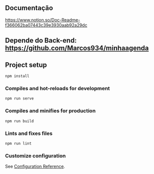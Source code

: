 ## Documentação 
https://www.notion.so/Doc-Readme-f366062ba07443c39e3930aab92a29dc


## Depende do Back-end: https://github.com/Marcos934/minhaagenda

## Project setup
```
npm install
```

### Compiles and hot-reloads for development
```
npm run serve
```

### Compiles and minifies for production
```
npm run build
```

### Lints and fixes files
```
npm run lint
```

### Customize configuration
See [Configuration Reference](https://cli.vuejs.org/config/).
